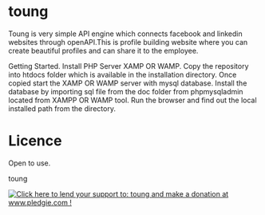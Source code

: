toung
=====
Toung is very simple API engine which connects facebook and linkedin websites through openAPI.This is profile building website where you can create beautiful profiles and can share it to the employee.

Getting Started.
Install PHP Server XAMP OR WAMP.
Copy the repository into htdocs folder which is available in the installation directory.
Once copied start the XAMP OR WAMP server with mysql database.
Install the database by importing sql file from the doc folder from phpmysqladmin located from XAMPP OR WAMP tool.
Run the browser and find out the local installed path from the directory.

Licence
=====
Open to use.

toung

<a href='http://www.pledgie.com/campaigns/19947'><img alt='Click here to lend your support to: toung and make a donation at www.pledgie.com !' src='http://www.pledgie.com/campaigns/19947.png?skin_name=chrome' border='0' /></a>
